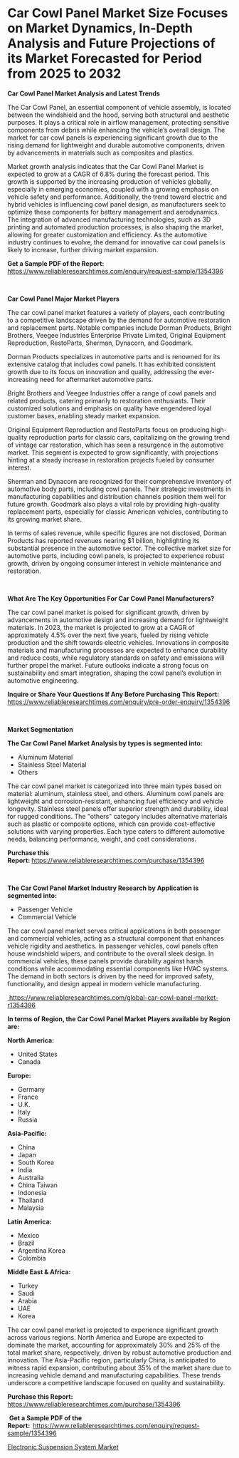 <p><h1>Car Cowl Panel Market Size Focuses on Market Dynamics, In-Depth Analysis and Future Projections of its Market Forecasted for Period from 2025 to 2032</h1></p><p><strong>Car Cowl Panel Market Analysis and Latest Trends</strong></p>
<p><p>The Car Cowl Panel, an essential component of vehicle assembly, is located between the windshield and the hood, serving both structural and aesthetic purposes. It plays a critical role in airflow management, protecting sensitive components from debris while enhancing the vehicle’s overall design. The market for car cowl panels is experiencing significant growth due to the rising demand for lightweight and durable automotive components, driven by advancements in materials such as composites and plastics.</p><p>Market growth analysis indicates that the Car Cowl Panel Market is expected to grow at a CAGR of 6.8% during the forecast period. This growth is supported by the increasing production of vehicles globally, especially in emerging economies, coupled with a growing emphasis on vehicle safety and performance. Additionally, the trend toward electric and hybrid vehicles is influencing cowl panel design, as manufacturers seek to optimize these components for battery management and aerodynamics. The integration of advanced manufacturing technologies, such as 3D printing and automated production processes, is also shaping the market, allowing for greater customization and efficiency. As the automotive industry continues to evolve, the demand for innovative car cowl panels is likely to increase, further driving market expansion.</p></p>
<p><strong>Get a Sample PDF of the Report:&nbsp;</strong> <a href="https://www.reliableresearchtimes.com/enquiry/request-sample/1354396?utm_campaign=2633&utm_medium=2&utm_source=Github&utm_content=ia&utm_term=30032025&utm_id=car-cowl-panel">https://www.reliableresearchtimes.com/enquiry/request-sample/1354396</a></p>
<p>&nbsp;</p>
<p><strong>Car Cowl Panel Major Market Players</strong></p>
<p><p>The car cowl panel market features a variety of players, each contributing to a competitive landscape driven by the demand for automotive restoration and replacement parts. Notable companies include Dorman Products, Bright Brothers, Veegee Industries Enterprise Private Limited, Original Equipment Reproduction, RestoParts, Sherman, Dynacorn, and Goodmark. </p><p>Dorman Products specializes in automotive parts and is renowned for its extensive catalog that includes cowl panels. It has exhibited consistent growth due to its focus on innovation and quality, addressing the ever-increasing need for aftermarket automotive parts.</p><p>Bright Brothers and Veegee Industries offer a range of cowl panels and related products, catering primarily to restoration enthusiasts. Their customized solutions and emphasis on quality have engendered loyal customer bases, enabling steady market expansion. </p><p>Original Equipment Reproduction and RestoParts focus on producing high-quality reproduction parts for classic cars, capitalizing on the growing trend of vintage car restoration, which has seen a resurgence in the automotive market. This segment is expected to grow significantly, with projections hinting at a steady increase in restoration projects fueled by consumer interest.</p><p>Sherman and Dynacorn are recognized for their comprehensive inventory of automotive body parts, including cowl panels. Their strategic investments in manufacturing capabilities and distribution channels position them well for future growth. Goodmark also plays a vital role by providing high-quality replacement parts, especially for classic American vehicles, contributing to its growing market share.</p><p>In terms of sales revenue, while specific figures are not disclosed, Dorman Products has reported revenues nearing $1 billion, highlighting its substantial presence in the automotive sector. The collective market size for automotive parts, including cowl panels, is projected to experience robust growth, driven by ongoing consumer interest in vehicle maintenance and restoration.</p></p>
<p>&nbsp;</p>
<p><strong>What Are The Key Opportunities For Car Cowl Panel Manufacturers?</strong></p>
<p><p>The car cowl panel market is poised for significant growth, driven by advancements in automotive design and increasing demand for lightweight materials. In 2023, the market is projected to grow at a CAGR of approximately 4.5% over the next five years, fueled by rising vehicle production and the shift towards electric vehicles. Innovations in composite materials and manufacturing processes are expected to enhance durability and reduce costs, while regulatory standards on safety and emissions will further propel the market. Future outlooks indicate a strong focus on sustainability and smart integration, shaping the cowl panel’s evolution in automotive engineering.</p></p>
<p><strong>Inquire or Share Your Questions If Any Before Purchasing This Report:</strong> <a href="https://www.reliableresearchtimes.com/enquiry/pre-order-enquiry/1354396?utm_campaign=2633&utm_medium=2&utm_source=Github&utm_content=ia&utm_term=30032025&utm_id=car-cowl-panel">https://www.reliableresearchtimes.com/enquiry/pre-order-enquiry/1354396</a></p>
<p>&nbsp;</p>
<p><strong>Market Segmentation</strong></p>
<p><strong>The Car Cowl Panel Market Analysis by types is segmented into:</strong></p>
<p><ul><li>Aluminum Material</li><li>Stainless Steel Material</li><li>Others</li></ul></p>
<p><p>The car cowl panel market is categorized into three main types based on material: aluminum, stainless steel, and others. Aluminum cowl panels are lightweight and corrosion-resistant, enhancing fuel efficiency and vehicle longevity. Stainless steel panels offer superior strength and durability, ideal for rugged conditions. The "others" category includes alternative materials such as plastic or composite options, which can provide cost-effective solutions with varying properties. Each type caters to different automotive needs, balancing performance, weight, and cost considerations.</p></p>
<p><strong>Purchase this Report:&nbsp;</strong><a href="https://www.reliableresearchtimes.com/purchase/1354396?utm_campaign=2633&utm_medium=2&utm_source=Github&utm_content=ia&utm_term=30032025&utm_id=car-cowl-panel">https://www.reliableresearchtimes.com/purchase/1354396</a></p>
<p>&nbsp;</p>
<p><strong>The Car Cowl Panel Market Industry Research by Application is segmented into:</strong></p>
<p><ul><li>Passenger Vehicle</li><li>Commercial Vehicle</li></ul></p>
<p><p>The car cowl panel market serves critical applications in both passenger and commercial vehicles, acting as a structural component that enhances vehicle rigidity and aesthetics. In passenger vehicles, cowl panels often house windshield wipers, and contribute to the overall sleek design. In commercial vehicles, these panels provide durability against harsh conditions while accommodating essential components like HVAC systems. The demand in both sectors is driven by the need for improved safety, functionality, and design appeal in modern vehicle manufacturing.</p></p>
<p><a href="https://www.reliableresearchtimes.com/global-car-cowl-panel-market-r1354396?utm_campaign=2633&utm_medium=2&utm_source=Github&utm_content=ia&utm_term=30032025&utm_id=car-cowl-panel">&nbsp;https://www.reliableresearchtimes.com/global-car-cowl-panel-market-r1354396</a></p>
<p><strong>In terms of Region, the Car Cowl Panel Market Players available by Region are:</strong></p>
<p>
    <p> <strong> North America: </strong>
        <ul>
            <li>United States</li>
            <li>Canada</li>
        </ul>
        </p> 
    <p> <strong> Europe: </strong>
        <ul>
            <li>Germany</li>
            <li>France</li>
            <li>U.K.</li>
            <li>Italy</li>
            <li>Russia</li>
        </ul>
        </p> 
    <p> <strong> Asia-Pacific: </strong>
        <ul>
            <li>China</li>
            <li>Japan</li>
            <li>South Korea</li>
            <li>India</li>
            <li>Australia</li>
            <li>China Taiwan</li>
            <li>Indonesia</li>
            <li>Thailand</li>
            <li>Malaysia</li>
        </ul>
        </p> 
    <p> <strong> Latin America: </strong>
        <ul>
            <li>Mexico</li>
            <li>Brazil</li>
            <li>Argentina Korea</li>
            <li>Colombia</li>
        </ul>
        </p> 
    <p> <strong> Middle East & Africa: </strong>
        <ul>
            <li>Turkey</li>
            <li>Saudi</li>
            <li>Arabia</li>
            <li>UAE</li>
            <li>Korea</li>
        </ul>
    </p>
    </p>
<p><p>The car cowl panel market is projected to experience significant growth across various regions. North America and Europe are expected to dominate the market, accounting for approximately 30% and 25% of the total market share, respectively, driven by robust automotive production and innovation. The Asia-Pacific region, particularly China, is anticipated to witness rapid expansion, contributing about 35% of the market share due to increasing vehicle demand and manufacturing capabilities. These trends underscore a competitive landscape focused on quality and sustainability.</p></p>
<p><strong>Purchase this Report: </strong><a href="https://www.reliableresearchtimes.com/purchase/1354396?utm_campaign=2633&utm_medium=2&utm_source=Github&utm_content=ia&utm_term=30032025&utm_id=car-cowl-panel">https://www.reliableresearchtimes.com/purchase/1354396</a></p>
<p>&nbsp;<strong>Get a Sample PDF of the Report:&nbsp;&nbsp;</strong><a href="https://www.reliableresearchtimes.com/enquiry/request-sample/1354396?utm_campaign=2633&utm_medium=2&utm_source=Github&utm_content=ia&utm_term=30032025&utm_id=car-cowl-panel">https://www.reliableresearchtimes.com/enquiry/request-sample/1354396</a></p>
<p><strong></strong></p>
<p><p><a href="https://github.com/hammelximalschid/Market-Research-Report-List-1/blob/main/electronic-suspension-system-market.md?utm_campaign=2633&utm_medium=2&utm_source=Github&utm_content=ia&utm_term=30032025&utm_id=car-cowl-panel">Electronic Suspension System Market</a></p></p>